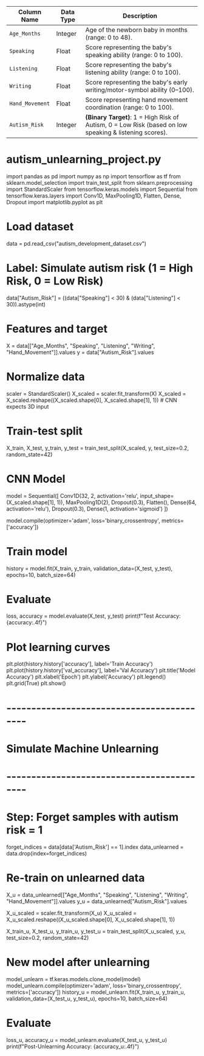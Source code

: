 | Column Name     | Data Type | Description                                                                                            |
| --------------- | --------- | ------------------------------------------------------------------------------------------------------ |
| `Age_Months`    | Integer   | Age of the newborn baby in months (range: 0 to 48).                                                    |
| `Speaking`      | Float     | Score representing the baby's speaking ability (range: 0 to 100).                                      |
| `Listening`     | Float     | Score representing the baby's listening ability (range: 0 to 100).                                     |
| `Writing`       | Float     | Score representing the baby's early writing/motor-symbol ability (0–100).                              |
| `Hand_Movement` | Float     | Score representing hand movement coordination (range: 0 to 100).                                       |
| `Autism_Risk`   | Integer   | **(Binary Target)**: 1 = High Risk of Autism, 0 = Low Risk (based on low speaking & listening scores). |



# autism_unlearning_project.py

import pandas as pd
import numpy as np
import tensorflow as tf
from sklearn.model_selection import train_test_split
from sklearn.preprocessing import StandardScaler
from tensorflow.keras.models import Sequential
from tensorflow.keras.layers import Conv1D, MaxPooling1D, Flatten, Dense, Dropout
import matplotlib.pyplot as plt

# Load dataset
data = pd.read_csv("autism_development_dataset.csv")

# Label: Simulate autism risk (1 = High Risk, 0 = Low Risk)
data["Autism_Risk"] = ((data["Speaking"] < 30) & (data["Listening"] < 30)).astype(int)

# Features and target
X = data[["Age_Months", "Speaking", "Listening", "Writing", "Hand_Movement"]].values
y = data["Autism_Risk"].values

# Normalize data
scaler = StandardScaler()
X_scaled = scaler.fit_transform(X)
X_scaled = X_scaled.reshape((X_scaled.shape[0], X_scaled.shape[1], 1))  # CNN expects 3D input

# Train-test split
X_train, X_test, y_train, y_test = train_test_split(X_scaled, y, test_size=0.2, random_state=42)

# CNN Model
model = Sequential([
    Conv1D(32, 2, activation='relu', input_shape=(X_scaled.shape[1], 1)),
    MaxPooling1D(2),
    Dropout(0.3),
    Flatten(),
    Dense(64, activation='relu'),
    Dropout(0.3),
    Dense(1, activation='sigmoid')
])

model.compile(optimizer='adam', loss='binary_crossentropy', metrics=['accuracy'])

# Train model
history = model.fit(X_train, y_train, validation_data=(X_test, y_test), epochs=10, batch_size=64)

# Evaluate
loss, accuracy = model.evaluate(X_test, y_test)
print(f"Test Accuracy: {accuracy:.4f}")

# Plot learning curves
plt.plot(history.history['accuracy'], label='Train Accuracy')
plt.plot(history.history['val_accuracy'], label='Val Accuracy')
plt.title('Model Accuracy')
plt.xlabel('Epoch')
plt.ylabel('Accuracy')
plt.legend()
plt.grid(True)
plt.show()

# ------------------------------------------
# Simulate Machine Unlearning
# ------------------------------------------

# Step: Forget samples with autism risk = 1
forget_indices = data[data['Autism_Risk'] == 1].index
data_unlearned = data.drop(index=forget_indices)

# Re-train on unlearned data
X_u = data_unlearned[["Age_Months", "Speaking", "Listening", "Writing", "Hand_Movement"]].values
y_u = data_unlearned["Autism_Risk"].values

X_u_scaled = scaler.fit_transform(X_u)
X_u_scaled = X_u_scaled.reshape((X_u_scaled.shape[0], X_u_scaled.shape[1], 1))

X_train_u, X_test_u, y_train_u, y_test_u = train_test_split(X_u_scaled, y_u, test_size=0.2, random_state=42)

# New model after unlearning
model_unlearn = tf.keras.models.clone_model(model)
model_unlearn.compile(optimizer='adam', loss='binary_crossentropy', metrics=['accuracy'])
history_u = model_unlearn.fit(X_train_u, y_train_u, validation_data=(X_test_u, y_test_u), epochs=10, batch_size=64)

# Evaluate
loss_u, accuracy_u = model_unlearn.evaluate(X_test_u, y_test_u)
print(f"Post-Unlearning Accuracy: {accuracy_u:.4f}")

